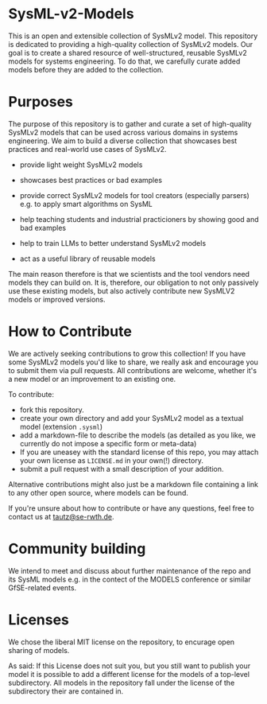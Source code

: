 # SysML-v2-Models

This is an open and extensible collection of SysMLv2 model. This repository is
dedicated to providing a high-quality collection of SysMLv2 models. Our goal is
to create a shared resource of well-structured, reusable SysMLv2 models for
systems engineering. To do that, we carefully curate added models before they
are added to the collection. 

# Purposes
 
The purpose of this repository is to gather and curate a set of high-quality
SysMLv2 models that can be used across various domains in systems engineering.
We aim to build a diverse collection that showcases best practices and
real-world use cases of SysMLv2. 

* provide light weight SysMLv2 models 

* showcases best practices or bad examples

* provide correct SysMLv2 models for tool creators (especially parsers) e.g. to
apply smart algorithms on SysML 

* help teaching students and industrial practicioners by showing good and bad
  examples 
  
* help to train LLMs to better understand SysMLv2 models

* act as a useful library of reusable models

The main reason therefore is that we scientists and the tool vendors need models
they can build on. It is, therefore, our obligation to not only passively use
these existing models, but also actively contribute new SysMLV2 models or
improved versions. 

# How to Contribute

We are actively seeking contributions to grow this collection! If you have some
SysMLv2 models you'd like to share, we really ask and encourage you to submit
them via pull requests. All contributions are welcome, whether it's a new model
or an improvement to an existing one. 

To contribute:

* fork this repository.
* create your own directory and add your SysMLv2 model as a textual model
  (extension `.sysml`) 
* add a markdown-file to describe the models (as detailed as you like, we
  currently do not impose a specific form or meta-data)
* If you are uneasey with the standard license of this repo, you may attach your
  own license as `LICENSE.md` in your own(!) directory. 
* submit a pull request with a small description of your addition.

Alternative contributions might also just be a markdown file containing a link
to any other open source, where models can be found.

If you're unsure about how to contribute or have any questions, feel free to
contact us at tautz@se-rwth.de. 

# Community building

We intend to meet and discuss about further maintenance of the repo and its
SysML models e.g. in the contect of the MODELS conference or similar
GfSE-related events. 

# Licenses

We chose the liberal MIT license on the repository, to encurage open sharing of
models. 

As said: If this License does not suit you, but you still want to publish your
model it is possible to add a different license for the models of a top-level
subdirectory. All models in the repository fall under the license of the
subdirectory their are contained in. 

